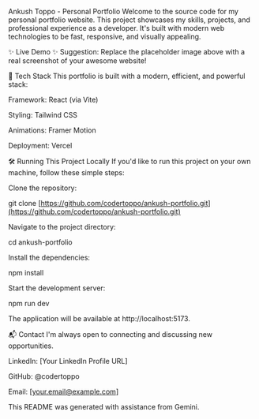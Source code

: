 Ankush Toppo - Personal Portfolio
Welcome to the source code for my personal portfolio website. This project showcases my skills, projects, and professional experience as a developer. It's built with modern web technologies to be fast, responsive, and visually appealing.

✨ Live Demo ✨
Suggestion: Replace the placeholder image above with a real screenshot of your awesome website!

🚀 Tech Stack
This portfolio is built with a modern, efficient, and powerful stack:

Framework: React (via Vite)

Styling: Tailwind CSS

Animations: Framer Motion

Deployment: Vercel

🛠️ Running This Project Locally
If you'd like to run this project on your own machine, follow these simple steps:

Clone the repository:

git clone [https://github.com/codertoppo/ankush-portfolio.git](https://github.com/codertoppo/ankush-portfolio.git)

Navigate to the project directory:

cd ankush-portfolio

Install the dependencies:

npm install

Start the development server:

npm run dev

The application will be available at http://localhost:5173.

📬 Contact
I'm always open to connecting and discussing new opportunities.

LinkedIn: [Your LinkedIn Profile URL]

GitHub: @codertoppo

Email: [your.email@example.com]

This README was generated with assistance from Gemini.
